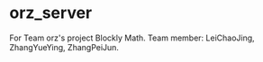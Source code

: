 # orz_server
For Team orz's project Blockly Math. Team member: LeiChaoJing, ZhangYueYing, ZhangPeiJun.
